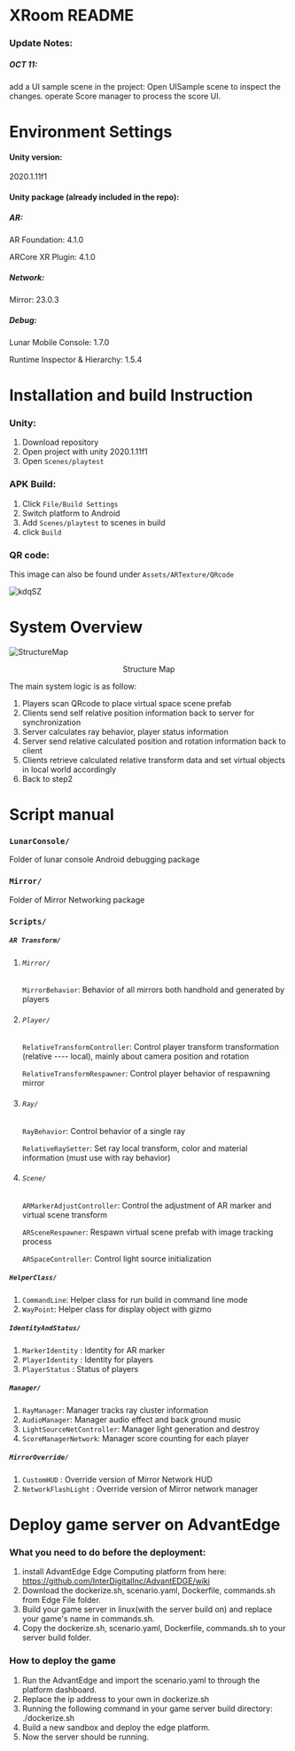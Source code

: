 # XRoom README
### Update Notes:

##### OCT 11:

add a UI sample scene in the project:
Open UISample scene to inspect the changes. operate Score manager to process the score UI.

 

# Environment Settings

#### Unity version: 

2020.1.11f1

#### Unity package (already included in the repo):

##### AR:

AR Foundation: 4.1.0

ARCore XR Plugin: 4.1.0

##### Network:

Mirror: 23.0.3

##### Debug:

Lunar Mobile Console: 1.7.0

Runtime Inspector & Hierarchy: 1.5.4



# Installation and build Instruction

### Unity:

1. Download repository 
2. Open project with unity 2020.1.11f1
3. Open `Scenes/playtest` 

### APK Build:

1. Click `File/Build Settings`
2. Switch platform to Android
3. Add `Scenes/playtest` to scenes in build
4. click `Build`

### QR code:

This image can also be found under `Assets/ARTexture/QRcode`

![kdqSZ](https://github.com/ETC-2020-Fall-XRoom/XRoom/blob/main/Documents/kdqSZ.jpg)



# System Overview

![StructureMap](https://github.com/ETC-2020-Fall-XRoom/XRoom/blob/main/Documents/StructureMap.PNG)

<center> Structure Map</center>

The main system logic is as follow:

1. Players scan QRcode to place virtual space scene prefab
2. Clients send self relative position information back to server for synchronization
3. Server calculates ray behavior, player status information
4. Server send relative calculated position and rotation information back to client
5. Clients retrieve calculated relative transform data and set virtual objects in local world accordingly
6. Back to step2 



# Script manual

### `LunarConsole/`

Folder of lunar console Android debugging package

### `Mirror/`

Folder of Mirror Networking package

### `Scripts/ `

##### `AR Transform/`

1. ###### `Mirror/`

   `MirrorBehavior`: Behavior of all mirrors both handhold and generated by players

2. ###### `Player/`

   `RelativeTransformController`: Control player transform transformation (relative  ---- local), mainly about camera position and rotation

   `RelativeTransformRespawner`: Control player behavior of respawning mirror 

3. ###### `Ray/`

   `RayBehavior`: Control behavior of a single ray

   `RelativeRaySetter`: Set ray local transform, color and material information (must use with ray behavior)

4. ###### `Scene/`

   `ARMarkerAdjustController`: Control the adjustment of AR marker and virtual scene transform

   `ARSceneRespawner`:  Respawn virtual scene prefab with image tracking process

   `ARSpaceController`:  Control light source initialization

##### `HelperClass/`

1. `CommandLine`: Helper class for run build in command line mode
2. `WayPoint`:  Helper class for display object with gizmo

##### `IdentityAndStatus/`

1. `MarkerIdentity` : Identity for AR marker 
2. `PlayerIdentity` : Identity for players
3. `PlayerStatus` : Status of players

##### `Manager/`

1. `RayManager`: Manager tracks ray cluster information
2. `AudioManager`: Manager audio effect and back ground music
3. `LightSourceNetController`: Manager light generation and destroy
4. `ScoreManagerNetwork`: Manager score counting for each player

##### `MirrorOverride/`

1. `CustomHUD` : Override version of Mirror Network HUD
2. `NetworkFlashLight` : Override version of Mirror network manager 

# Deploy game server on AdvantEdge

### What you need to do before the deployment:

1. install AdvantEdge Edge Computing platform from here:
   https://github.com/InterDigitalInc/AdvantEDGE/wiki
2. Download the dockerize.sh, scenario.yaml, Dockerfile, commands.sh from Edge File folder.
3. Build your game server in linux(with the server build on) and replace your game's name in commands.sh.
4. Copy the dockerize.sh, scenario.yaml, Dockerfile, commands.sh to your server build folder.

### How to deploy the game

1. Run the AdvantEdge and import the scenario.yaml to through the platform dashboard.
2. Replace the ip address to your own in dockerize.sh
3. Running the following command in your game server build directory:
   ./dockerize.sh
4. Build a new sandbox and deploy the edge platform.
5. Now the server should be running.
